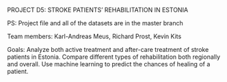 PROJECT D5: STROKE PATIENTS’ REHABILITATION IN ESTONIA

PS: Project file and all of the datasets are in the master branch

Team members:
Karl-Andreas Meus, 
Richard Prost, 
Kevin Kits

Goals: Analyze both active treatment and after-care treatment of stroke patients in Estonia. Compare different types of rehabilitation both regionally and overall. Use machine learning to predict the chances of healing of a patient. 
